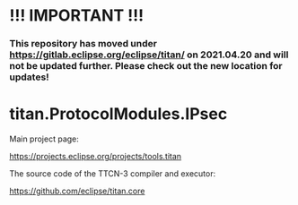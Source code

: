 # !!! IMPORTANT !!!
### This repository has moved under https://gitlab.eclipse.org/eclipse/titan/ on 2021.04.20 and will not be updated further. Please check out the new location for updates!

# 

# titan.ProtocolModules.IPsec

Main project page:

https://projects.eclipse.org/projects/tools.titan

The source code of the TTCN-3 compiler and executor:

https://github.com/eclipse/titan.core
